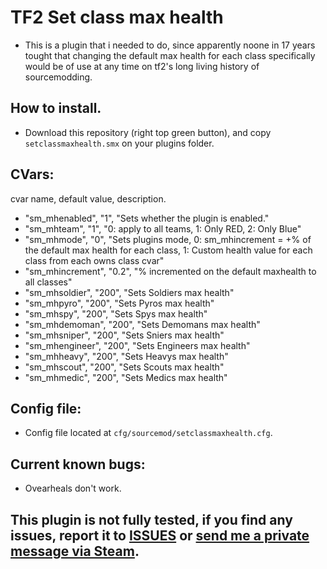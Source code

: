 # TF2 Set class max health 

- This is a plugin that i needed to do, since apparently noone in 17 years tought that changing the default max health for each class specifically would be of use at any time on tf2's long living history of sourcemodding.

## How to install.
- Download this repository (right top green button), and copy `setclassmaxhealth.smx` on your plugins folder.

## CVars:

cvar name, default value, description.

- "sm_mhenabled", "1", "Sets whether the plugin is enabled."
- "sm_mhteam", "1", "0: apply to all teams, 1: Only RED, 2: Only Blue"
- "sm_mhmode", "0", "Sets plugins mode, 0: sm_mhincrement = +% of the default max health for each class, 1: Custom health value for each class from each owns class cvar"
- "sm_mhincrement", "0.2", "% incremented on the default maxhealth to all classes"
- "sm_mhsoldier", "200", "Sets Soldiers max health"
- "sm_mhpyro", "200", "Sets Pyros max health"
- "sm_mhspy", "200", "Sets Spys  max health"
- "sm_mhdemoman", "200", "Sets Demomans max health"
- "sm_mhsniper", "200", "Sets Sniers max health"
- "sm_mhengineer", "200", "Sets Engineers max health"
- "sm_mhheavy", "200", "Sets Heavys max health"
- "sm_mhscout", "200", "Sets Scouts max health"
- "sm_mhmedic", "200", "Sets Medics max health"


## Config file:
- Config file located at `cfg/sourcemod/setclassmaxhealth.cfg`.

## Current known bugs:
- Ovearheals don't work.

## This plugin is not fully tested, if you find any issues, report it to [ISSUES](https://github.com/Frenzoid/TF2_SetClassMaxHealth/issues) or [send me a private message via Steam](https://steamcommunity.com/id/MrFren/).
